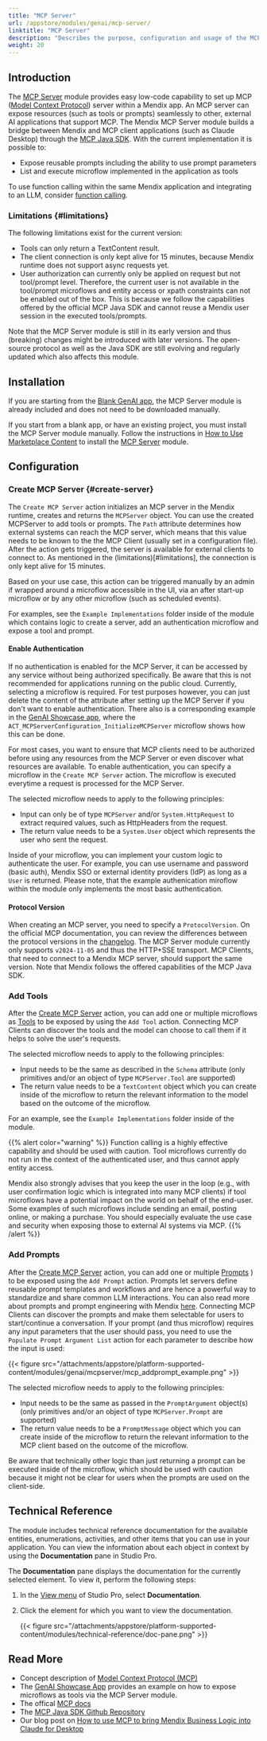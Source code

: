 ```yaml
---
title: "MCP Server"
url: /appstore/modules/genai/mcp-server/
linktitle: "MCP Server"
description: "Describes the purpose, configuration and usage of the MCP Server module from the Mendix Marketplace that allows developers to expose Mendix logic to external MCP clients and AI systems."
weight: 20
---
```


## Introduction

The [MCP Server](https://marketplace.mendix.com/link/component/240380) module provides easy low-code capability to set up MCP ([Model Context Protocol](/appstore/modules/genai/mcp)) server within a Mendix app. An MCP server can expose resources (such as tools or prompts) seamlessly to other, external AI applications that support MCP. The Mendix MCP Server module builds a bridge between Mendix and MCP client applications (such as Claude Desktop) through the [MCP Java SDK](https://github.com/modelcontextprotocol/java-sdk). With the current implementation it is possible to:
* Expose reusable prompts including the ability to use prompt parameters
* List and execute microflow implemented in the application as tools

To use function calling within the same Mendix application and integrating to an LLM, consider [function calling](/appstore/modules/genai/function-calling/).

### Limitations {#limitations}

The following limitations exist for the current version:
* Tools can only return a TextContent result.
* The client connection is only kept alive for 15 minutes, because Mendix runtime does not support async requests yet.
* User authorization can currently only be applied on request but not tool/prompt level. Therefore, the current user is not available in the tool/prompt microflows and entity access or xpath constraints can not be enabled out of the box. This is because we follow the capabilities offered by the official MCP Java SDK and cannot reuse a Mendix user session in the executed tools/prompts.

Note that the MCP Server module is still in its early version and thus (breaking) changes might be introduced with later versions. The open-source protocol as well as the Java SDK are still evolving and regularly updated which also affects this module.

## Installation

If you are starting from the [Blank GenAI app](https://marketplace.mendix.com/link/component/227934), the MCP Server module is already included and does not need to be downloaded manually.

If you start from a blank app, or have an existing project, you must install the MCP Server module manually. Follow the instructions in [How to Use Marketplace Content](/appstore/use-content/) to install the [MCP Server](https://marketplace.mendix.com/link/component/240380) module.

## Configuration

### Create MCP Server {#create-server}

The `Create MCP Server` action initializes an MCP server in the Mendix runtime, creates and returns the `MCPServer` object. You can use the created MCPServer to add tools or prompts. The `Path` attribute determines how external systems can reach the MCP server, which means that this value needs to be known to the the MCP Client (usually set in a configuration file). After the action gets triggered, the server is available for external clients to connect to. As mentioned in the (limitations)[#limitations], the connection is only kept alive for 15 minutes.

Based on your use case, this action can be triggered manually by an admin if wrapped around a microflow accessible in the UI, via an after start-up microflow or by any other microflow (such as scheduled events).

For examples, see the `Example Implementations` folder inside of the module which contains logic to create a server, add an authentication microflow and expose a tool and prompt.

#### Enable Authentication

If no authentication is enabled for the MCP Server, it can be accessed by any service without being authorized specifically. Be aware that this is not recommended for applications running on the public cloud. Currently, selecting a microflow is required. For test purposes however, you can just delete the content of the attribute after setting up the MCP Server if you don't want to enable authentication. There also is a corresponding example in the [GenAI Showcase app](https://marketplace.mendix.com/link/component/220475), where the `ACT_MCPServerConfiguration_InitializeMCPServer` microflow shows how this can be done. 

For most cases, you want to ensure that MCP clients need to be authorized before using any resources from the MCP Server or even discover what resources are available. To enable authentication, you can specify a microflow in the `Create MCP Server` action. The microflow is executed everytime a request is processed for the MCP Server. 

The selected microflow needs to apply to the following principles:
* Input can only be of type `MCPServer` and/or `System.HttpRequest` to extract required values, such as HttpHeaders from the request.
* The return value needs to be a `System.User` object which represents the user who sent the request.

Inside of your microflow, you can implement your custom logic to authenticate the user. For example, you can use username and password (basic auth), Mendix SSO or external identity providers (IdP) as long as a `User` is returned. Please note, that the example authenication miroflow within the module only implements the most basic authentication.

#### Protocol Version

When creating an MCP server, you need to specify a `ProtocolVersion`. On the official MCP documentation, you can review the differences between the protocol versions in the [changelog](https://modelcontextprotocol.io/specification/2025-03-26/changelog). The MCP Server module currently only supports `v2024-11-05` and thus the HTTP+SSE transport. MCP Clients, that need to connect to a Mendix MCP server, should support the same version. Note that Mendix follows the offered capabilities of the MCP Java SDK.

### Add Tools

After the [Create MCP Server](#create-server) action, you can add one or multiple microflows as [Tools](https://modelcontextprotocol.io/docs/concepts/tools) to be exposed by using the `Add Tool` action. Connecting MCP Clients can discover the tools and the model can choose to call them if it helps to solve the user's requests.

The selected microflow needs to apply to the following principles:
* Input needs to be the same as described in the `Schema` attribute (only primitives and/or an object of type `MCPServer.Tool` are supported)
* The return value needs to be a `TextContent` object which you can create inside of the microflow to return the relevant information to the model based on the outcome of the microflow.

For an example, see the `Example Implementations` folder inside of the module.

{{% alert color="warning" %}}
Function calling is a highly effective capability and should be used with caution. Tool microflows currently do not run in the context of the authenticated user, and thus cannot apply entity access. 

Mendix also strongly advises that you keep the user in the loop (e.g., with user confirmation logic which is integrated into many MCP clients) if tool microflows have a potential impact on the world on behalf of the end-user. Some examples of such microflows include sending an email, posting online, or making a purchase. You should especially evaluate the use case and security when exposing those to external AI systems via MCP.
{{% /alert %}}

### Add Prompts

After the [Create MCP Server](#create-server) action, you can add one or multiple [Prompts](https://modelcontextprotocol.io/docs/concepts/prompts)
) to be exposed using the `Add Prompt` action. Prompts let servers define reusable prompt templates and workflows and are hence a powerful way to standardize and share common LLM interactions. You can also read more about prompts and prompt engineering with Mendix [here](https://docs.mendix.com/appstore/modules/genai/prompt-engineering). Connecting MCP Clients can discover the prompts and make them selectable for users to start/continue a conversation. If your prompt (and thus microflow) requires any input parameters that the user should pass, you need to use the `Populate Prompt Argument List` action for each parameter to describe how the input is used:

{{< figure src="/attachments/appstore/platform-supported-content/modules/genai/mcpserver/mcp_addprompt_example.png" >}}

The selected microflow needs to apply to the following principles:
* Input needs to be the same as passed in the `PromptArgument` object(s) (only primitives and/or an object of type `MCPServer.Prompt` are supported)
* The return value needs to be a `PromptMessage` object which you can create inside of the microflow to return the relevant information to the MCP client based on the outcome of the microflow.

Be aware that technically other logic than just returning a prompt can be executed inside of the microflow, which should be used with caution because it might not be clear for users when the prompts are used on the client-side.

## Technical Reference

The module includes technical reference documentation for the available entities, enumerations, activities, and other items that you can use in your application. You can view the information about each object in context by using the **Documentation** pane in Studio Pro.

The **Documentation** pane displays the documentation for the currently selected element. To view it, perform the following steps:

1. In the [View menu](/refguide/view-menu/) of Studio Pro, select **Documentation**.
2. Click the element for which you want to view the documentation.

    {{< figure src="/attachments/appstore/platform-supported-content/modules/technical-reference/doc-pane.png" >}}

## Read More

* Concept description of [Model Context Protocol (MCP)](/appstore/modules/genai/mcp)
* The [GenAI Showcase App](https://marketplace.mendix.com/link/component/220475) provides an example on how to expose microflows as tools via the MCP Server module. 
* The offical [MCP docs](https://modelcontextprotocol.io/introduction)
* The [MCP Java SDK Github Repository](https://github.com/modelcontextprotocol/java-sdk)
* Our blog post on [How to use MCP to bring Mendix Business Logic into Claude for Desktop](https://www.mendix.com/blog/how-to-use-mcp-to-bring-mendix-business-logic-into-claude-for-desktop/)
   
